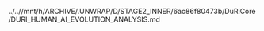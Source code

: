 ../..//mnt/h/ARCHIVE/.UNWRAP/D/STAGE2_INNER/6ac86f80473b/DuRiCore/DURI_HUMAN_AI_EVOLUTION_ANALYSIS.md